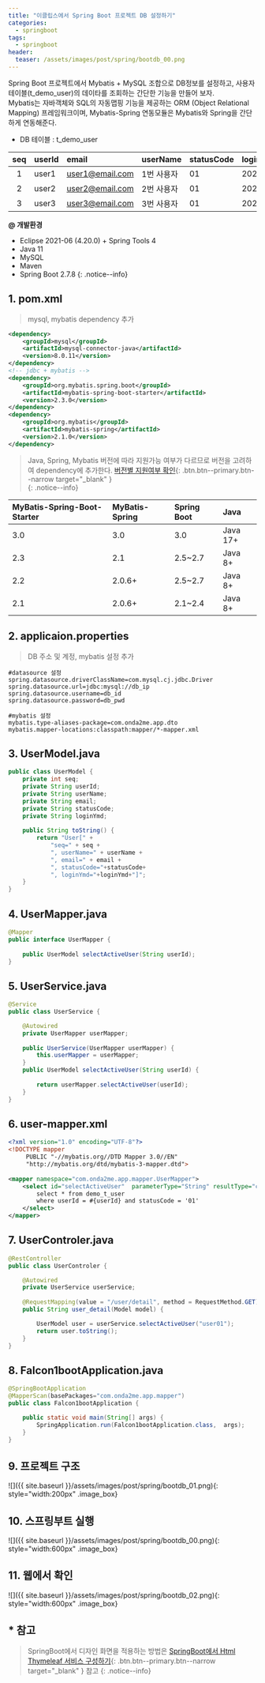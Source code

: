 ```yaml
---
title: "이클립스에서 Spring Boot 프로젝트 DB 설정하기"
categories: 
  - springboot
tags:
  - springboot
header:
  teaser: /assets/images/post/spring/bootdb_00.png
---
```


Spring Boot 프로젝트에서 Mybatis + MySQL 조합으로 DB정보를 설정하고, 사용자 테이블(t_demo_user)의 데이타를 조회하는 간단한 기능을 만들어 보자.    
Mybatis는 자바객체와 SQL의 자동맵핑 기능을 제공하는 ORM (Object Relational Mapping) 프레임워크이며,
Mybatis-Spring 연동모듈은 Mybatis와 Spring을 간단하게 연동해준다.

+ DB 테이블 : t_demo_user    
  
| seq | userId | email | userName | statusCode | loginYmd |  
| :--: | :-- | :-- | :-- | :-- | :-- |      
| 1 | user1 | user1@email.com | 1번 사용자 | 01 | 20200101 |
| 2 | user2 | user2@email.com | 2번 사용자 | 01 | 20220202 |
| 3 | user3 | user3@email.com | 3번 사용자 | 01 | 20220303 |

**@ 개발환경** 
+ Eclipse 2021-06 (4.20.0) + Spring Tools 4
+ Java 11
+ MySQL
+ Maven
+ Spring Boot 2.7.8
{: .notice--info}

## 1. pom.xml 
> mysql, mybatis dependency 추가

```xml
<dependency>
	<groupId>mysql</groupId>
	<artifactId>mysql-connector-java</artifactId>   
	<version>8.0.11</version>
</dependency>
<!-- jdbc + mybatis --> 
<dependency>
	<groupId>org.mybatis.spring.boot</groupId>
	<artifactId>mybatis-spring-boot-starter</artifactId>
	<version>2.3.0</version>
</dependency>        
<dependency>
	<groupId>org.mybatis</groupId>
	<artifactId>mybatis-spring</artifactId>
	<version>2.1.0</version>
</dependency>
```

>  Java, Spring, Mybatis 버전에 따라 지원가능 여부가 다르므로 버전을 고려하여 dependency에 추가한다. 
[버전별 지원여부 확인](http://mybatis.org/spring-boot-starter/mybatis-spring-boot-autoconfigure/){: .btn.btn--primary.btn--narrow target="_blank" }   
{: .notice--info}

| MyBatis-Spring-Boot-Starter | MyBatis-Spring | Spring Boot | Java |    
| :-- | :-- | :-- | :--      
| 3.0 | 3.0 | 3.0 | Java 17+ |
| 2.3 | 2.1 | 2.5~2.7 | Java 8+ |
| 2.2 | 2.0.6+ | 2.5~2.7 | Java 8+ |
| 2.1 | 2.0.6+ | 2.1~2.4 | Java 8+ |    

## 2. applicaion.properties   
> DB 주소 및 계정, mybatis 설정 추가

```properties
#datasource 설정
spring.datasource.driverClassName=com.mysql.cj.jdbc.Driver
spring.datasource.url=jdbc:mysql://db_ip
spring.datasource.username=db_id
spring.datasource.password=db_pwd

#mybatis 설정
mybatis.type-aliases-package=com.onda2me.app.dto
mybatis.mapper-locations:classpath:mapper/*-mapper.xml
```

## 3. UserModel.java
```java
public class UserModel {
	private int seq;
	private String userId;
	private String userName;
	private String email;
	private String statusCode;
	private String loginYmd;
	
	public String toString() {
		return "User[" +
			"seq=" + seq +
			", userName=" + userName +
			", email=" + email +
			", statusCode="+statusCode+
			", loginYmd="+loginYmd+"]";
	}
}
```

## 4. UserMapper.java
```java
@Mapper
public interface UserMapper {
	
	public UserModel selectActiveUser(String userId);	
}
```

## 5. UserService.java
```java
@Service
public class UserService {

	@Autowired 
	private UserMapper userMapper;
	
	public UserService(UserMapper userMapper) {
		this.userMapper = userMapper;
	}
	public UserModel selectActiveUser(String userId) {
		
		return userMapper.selectActiveUser(userId);
	}	
}
```

## 6. user-mapper.xml
```xml
<?xml version="1.0" encoding="UTF-8"?>
<!DOCTYPE mapper
	 PUBLIC "-//mybatis.org//DTD Mapper 3.0//EN"
	 "http://mybatis.org/dtd/mybatis-3-mapper.dtd">
    	 
<mapper namespace="com.onda2me.app.mapper.UserMapper">	
	<select id="selectActiveUser"  parameterType="String" resultType="com.onda2me.app.model.UserModel">
		select * from demo_t_user 
		where userId = #{userId} and statusCode = '01'
	</select>				
</mapper>
```

## 7. UserControler.java
```java
@RestController
public class UserControler {

    @Autowired
    private UserService userService;
       
    @RequestMapping(value = "/user/detail", method = RequestMethod.GET)
    public String user_detail(Model model) {

		UserModel user = userService.selectActiveUser("user01");
		return user.toString();
	}		
}
```
## 8. Falcon1bootApplication.java
```java
@SpringBootApplication
@MapperScan(basePackages="com.onda2me.app.mapper")
public class Falcon1bootApplication {

	public static void main(String[] args) {
		SpringApplication.run(Falcon1bootApplication.class,  args);
	}
}
```

## 9. 프로젝트 구조
![]({{ site.baseurl }}/assets/images/post/spring/bootdb_01.png){: style="width:200px" .image_box}

## 10. 스프링부트 실행
![]({{ site.baseurl }}/assets/images/post/spring/bootdb_00.png){: style="width:600px" .image_box}

## 11. 웹에서 확인    
![]({{ site.baseurl }}/assets/images/post/spring/bootdb_02.png){: style="width:600px" .image_box}



## * 참고
> SpringBoot에서 디자인 화면을 적용하는 방법은 
[SpringBoot에서 Html Thymeleaf 서비스 구성하기](/springboot/01-springboot-thymeleaf/){: .btn.btn--primary.btn--narrow target="_blank" } 참고
{: .notice--info}

